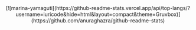   
<div align="center">  
[![marina-yamaguti](https://github-readme-stats.vercel.app/api/top-langs/?username=iuricode&hide=html&layout=compact&theme=Gruvbox)](https://github.com/anuraghazra/github-readme-stats)
</div>
